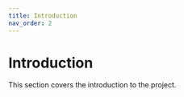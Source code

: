 ```yaml
---
title: Introduction
nav_order: 2
---
```


# Introduction

This section covers the introduction to the project.
